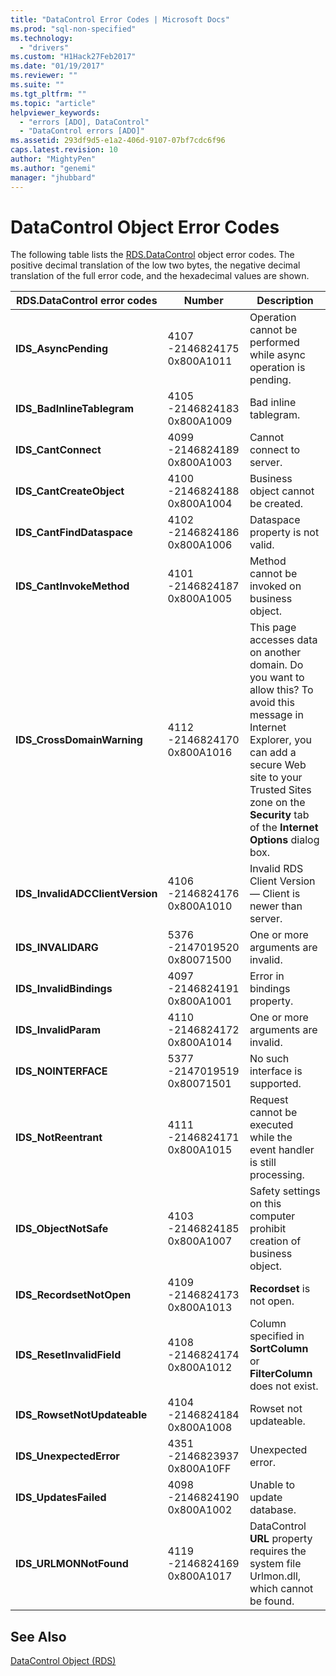 ```yaml
---
title: "DataControl Error Codes | Microsoft Docs"
ms.prod: "sql-non-specified"
ms.technology:
  - "drivers"
ms.custom: "H1Hack27Feb2017"
ms.date: "01/19/2017"
ms.reviewer: ""
ms.suite: ""
ms.tgt_pltfrm: ""
ms.topic: "article"
helpviewer_keywords:
  - "errors [ADO], DataControl"
  - "DataControl errors [ADO]"
ms.assetid: 293df9d5-e1a2-406d-9107-07bf7cdc6f96
caps.latest.revision: 10
author: "MightyPen"
ms.author: "genemi"
manager: "jhubbard"
---
```

# DataControl Object Error Codes
The following table lists the [RDS.DataControl](../../../ado/reference/rds-api/datacontrol-object-rds.md) object error codes. The positive decimal translation of the low two bytes, the negative decimal translation of the full error code, and the hexadecimal values are shown.

|RDS.DataControl error codes|Number|Description|
|---------------------------------|------------|-----------------|
|**IDS_AsyncPending**|4107 -2146824175 0x800A1011|Operation cannot be performed while async operation is pending.|
|**IDS_BadInlineTablegram**|4105 -2146824183 0x800A1009|Bad inline tablegram.|
|**IDS_CantConnect**|4099 -2146824189 0x800A1003|Cannot connect to server.|
|**IDS_CantCreateObject**|4100 -2146824188 0x800A1004|Business object cannot be created.|
|**IDS_CantFindDataspace**|4102 -2146824186 0x800A1006|Dataspace property is not valid.|
|**IDS_CantInvokeMethod**|4101 -2146824187 0x800A1005|Method cannot be invoked on business object.|
|**IDS_CrossDomainWarning**|4112 -2146824170 0x800A1016|This page accesses data on another domain. Do you want to allow this? To avoid this message in Internet Explorer, you can add a secure Web site to your Trusted Sites zone on the **Security** tab of the **Internet Options** dialog box.|
|**IDS_InvalidADCClientVersion**|4106 -2146824176 0x800A1010|Invalid RDS Client Version — Client is newer than server.|
|**IDS_INVALIDARG**|5376 -2147019520 0x80071500|One or more arguments are invalid.|
|**IDS_InvalidBindings**|4097 -2146824191 0x800A1001|Error in bindings property.|
|**IDS_InvalidParam**|4110 -2146824172 0x800A1014|One or more arguments are invalid.|
|**IDS_NOINTERFACE**|5377 -2147019519 0x80071501|No such interface is supported.|
|**IDS_NotReentrant**|4111 -2146824171 0x800A1015|Request cannot be executed while the event handler is still processing.|
|**IDS_ObjectNotSafe**|4103 -2146824185 0x800A1007|Safety settings on this computer prohibit creation of business object.|
|**IDS_RecordsetNotOpen**|4109 -2146824173 0x800A1013|**Recordset** is not open.|
|**IDS_ResetInvalidField**|4108 -2146824174 0x800A1012|Column specified in **SortColumn** or **FilterColumn** does not exist.|
|**IDS_RowsetNotUpdateable**|4104 -2146824184 0x800A1008|Rowset not updateable.|
|**IDS_UnexpectedError**|4351 -2146823937 0x800A10FF|Unexpected error.|
|**IDS_UpdatesFailed**|4098 -2146824190 0x800A1002|Unable to update database.|
|**IDS_URLMONNotFound**|4119 -2146824169 0x800A1017|DataControl **URL** property requires the system file Urlmon.dll, which cannot be found.|

## See Also
 [DataControl Object (RDS)](../../../ado/reference/rds-api/datacontrol-object-rds.md)
